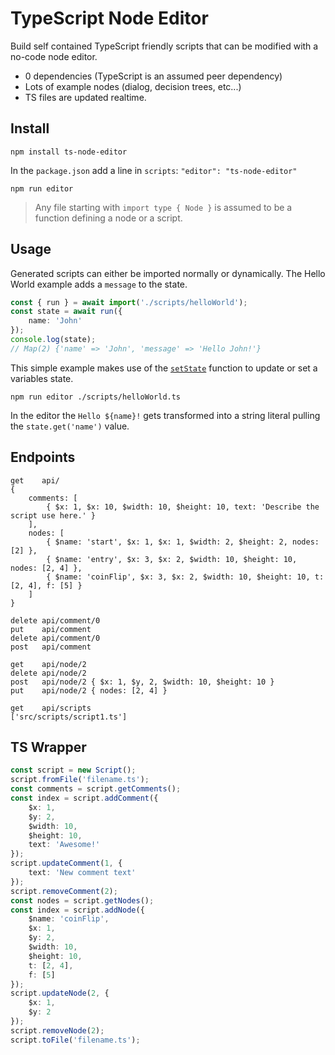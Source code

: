 # TypeScript Node Editor

Build self contained TypeScript friendly scripts that can be modified with a no-code node editor.

- 0 dependencies (TypeScript is an assumed peer dependency)
- Lots of example nodes (dialog, decision trees, etc...)
- TS files are updated realtime.

## Install

```
npm install ts-node-editor
```

In the `package.json` add a line in `scripts`: `"editor": "ts-node-editor"`

```
npm run editor
```

> Any file starting with `import type { Node }` is assumed to be a function defining a node or a script.

## Usage

Generated scripts can either be imported normally or dynamically. The Hello World example adds a `message` to the state.

```ts
const { run } = await import('./scripts/helloWorld');
const state = await run({
    name: 'John'
});
console.log(state);
// Map(2) {'name' => 'John', 'message' => 'Hello John!'}
```

This simple example makes use of the [`setState`](./nodes/setState.ts) function to update or set a variables state.

```
npm run editor ./scripts/helloWorld.ts
```

In the editor the `Hello ${name}!` gets transformed into a string literal pulling the `state.get('name')` value.

## Endpoints

```
get    api/
{
    comments: [
        { $x: 1, $x: 10, $width: 10, $height: 10, text: 'Describe the script use here.' }
    ],
    nodes: [
        { $name: 'start', $x: 1, $x: 1, $width: 2, $height: 2, nodes: [2] },
        { $name: 'entry', $x: 3, $x: 2, $width: 10, $height: 10, nodes: [2, 4] },
        { $name: 'coinFlip', $x: 3, $x: 2, $width: 10, $height: 10, t: [2, 4], f: [5] }
    ]
}

delete api/comment/0
put    api/comment
delete api/comment/0
post   api/comment

get    api/node/2
delete api/node/2
post   api/node/2 { $x: 1, $y, 2, $width: 10, $height: 10 }
put    api/node/2 { nodes: [2, 4] }

get    api/scripts
['src/scripts/script1.ts']
```

## TS Wrapper

```ts
const script = new Script();
script.fromFile('filename.ts');
const comments = script.getComments();
const index = script.addComment({
    $x: 1,
    $y: 2,
    $width: 10,
    $height: 10,
    text: 'Awesome!'
});
script.updateComment(1, {
    text: 'New comment text'
});
script.removeComment(2);
const nodes = script.getNodes();
const index = script.addNode({
    $name: 'coinFlip',
    $x: 1,
    $y: 2,
    $width: 10,
    $height: 10,
    t: [2, 4],
    f: [5]
});
script.updateNode(2, {
    $x: 1,
    $y: 2
});
script.removeNode(2);
script.toFile('filename.ts');
```